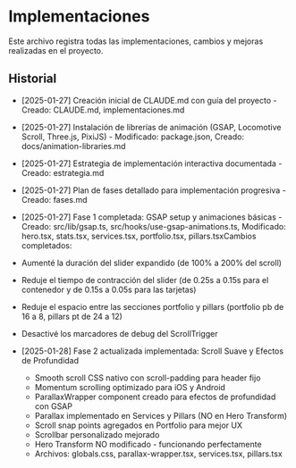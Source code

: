 # Implementaciones

Este archivo registra todas las implementaciones, cambios y mejoras realizadas en el proyecto.

## Historial

- [2025-01-27] Creación inicial de CLAUDE.md con guía del proyecto - Creado: CLAUDE.md, implementaciones.md
- [2025-01-27] Instalación de librerías de animación (GSAP, Locomotive Scroll, Three.js, PixiJS) - Modificado: package.json, Creado: docs/animation-libraries.md
- [2025-01-27] Estrategia de implementación interactiva documentada - Creado: estrategia.md
- [2025-01-27] Plan de fases detallado para implementación progresiva - Creado: fases.md
- [2025-01-27] Fase 1 completada: GSAP setup y animaciones básicas - Creado: src/lib/gsap.ts, src/hooks/use-gsap-animations.ts, Modificado: hero.tsx, stats.tsx, services.tsx, portfolio.tsx, pillars.tsxCambios completados: 
- Aumenté la duración del slider expandido (de 100% a 200% del scroll)
- Reduje el tiempo de contracción del slider (de 0.25s a 0.15s para el contenedor y de 0.15s a 0.05s para las tarjetas)
- Reduje el espacio entre las secciones portfolio y pillars (portfolio pb de 16 a 8, pillars pt de 24 a 12)
- Desactivé los marcadores de debug del ScrollTrigger

- [2025-01-28] Fase 2 actualizada implementada: Scroll Suave y Efectos de Profundidad
  - Smooth scroll CSS nativo con scroll-padding para header fijo
  - Momentum scrolling optimizado para iOS y Android
  - ParallaxWrapper component creado para efectos de profundidad con GSAP
  - Parallax implementado en Services y Pillars (NO en Hero Transform)
  - Scroll snap points agregados en Portfolio para mejor UX
  - Scrollbar personalizado mejorado
  - Hero Transform NO modificado - funcionando perfectamente
  - Archivos: globals.css, parallax-wrapper.tsx, services.tsx, pillars.tsx
